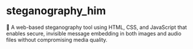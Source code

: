 # steganography_him
🔐 A web-based steganography tool using HTML, CSS, and JavaScript that enables secure, invisible message embedding in both images and audio files without compromising media quality.
